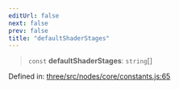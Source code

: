 ```yaml
---
editUrl: false
next: false
prev: false
title: "defaultShaderStages"
---
```


> `const` **defaultShaderStages**: `string`[]

Defined in: [three/src/nodes/core/constants.js:65](https://github.com/DefinitelyMaybe/three-i18n/blob/fa57b79433d1c349ffb23a78727299c8d4190136/three/src/nodes/core/constants.js#L65)
